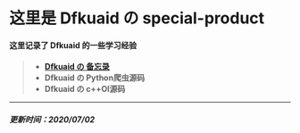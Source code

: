 # 这里是 Dfkuaid の special-product
#### 这里记录了 Dfkuaid 的一些学习经验
> - **[Dfkuaid の 备忘录](https://github.com/Dfkuaid/special-product/releases/tag/Memorandum)**
> - **Dfkuaid の Python爬虫源码**
> - **Dfkuaid の c++OI源码**
---
##### 更新时间：2020/07/02

